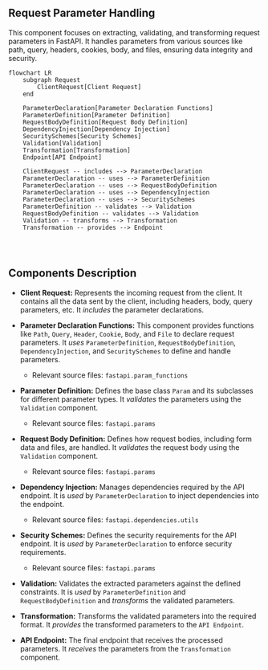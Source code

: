 ## Request Parameter Handling

This component focuses on extracting, validating, and transforming request parameters in FastAPI. It handles parameters from various sources like path, query, headers, cookies, body, and files, ensuring data integrity and security.

```mermaid
flowchart LR
    subgraph Request
        ClientRequest[Client Request]
    end

    ParameterDeclaration[Parameter Declaration Functions]
    ParameterDefinition[Parameter Definition]
    RequestBodyDefinition[Request Body Definition]
    DependencyInjection[Dependency Injection]
    SecuritySchemes[Security Schemes]
    Validation[Validation]
    Transformation[Transformation]
    Endpoint[API Endpoint]

    ClientRequest -- includes --> ParameterDeclaration
    ParameterDeclaration -- uses --> ParameterDefinition
    ParameterDeclaration -- uses --> RequestBodyDefinition
    ParameterDeclaration -- uses --> DependencyInjection
    ParameterDeclaration -- uses --> SecuritySchemes
    ParameterDefinition -- validates --> Validation
    RequestBodyDefinition -- validates --> Validation
    Validation -- transforms --> Transformation
    Transformation -- provides --> Endpoint




```

## Components Description

- **Client Request:** Represents the incoming request from the client. It contains all the data sent by the client, including headers, body, query parameters, etc. It *includes* the parameter declarations.

- **Parameter Declaration Functions:** This component provides functions like `Path`, `Query`, `Header`, `Cookie`, `Body`, and `File` to declare request parameters. It *uses* `ParameterDefinition`, `RequestBodyDefinition`, `DependencyInjection`, and `SecuritySchemes` to define and handle parameters.
    - Relevant source files: `fastapi.param_functions`

- **Parameter Definition:** Defines the base class `Param` and its subclasses for different parameter types. It *validates* the parameters using the `Validation` component.
    - Relevant source files: `fastapi.params`

- **Request Body Definition:** Defines how request bodies, including form data and files, are handled. It *validates* the request body using the `Validation` component.
    - Relevant source files: `fastapi.params`

- **Dependency Injection:** Manages dependencies required by the API endpoint. It is *used* by `ParameterDeclaration` to inject dependencies into the endpoint.
    - Relevant source files: `fastapi.dependencies.utils`

- **Security Schemes:** Defines the security requirements for the API endpoint. It is *used* by `ParameterDeclaration` to enforce security requirements.
    - Relevant source files: `fastapi.params`

- **Validation:** Validates the extracted parameters against the defined constraints. It is *used* by `ParameterDefinition` and `RequestBodyDefinition` and *transforms* the validated parameters.

- **Transformation:** Transforms the validated parameters into the required format. It *provides* the transformed parameters to the `API Endpoint`.

- **API Endpoint:** The final endpoint that receives the processed parameters. It *receives* the parameters from the `Transformation` component.
